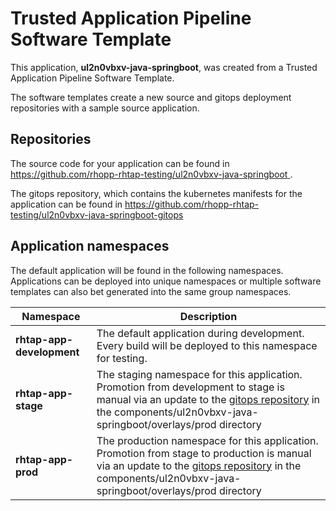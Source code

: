 # Trusted Application Pipeline Software Template

This application, **ul2n0vbxv-java-springboot**, was created from a Trusted Application Pipeline Software Template.

The software templates create a new source and gitops deployment repositories with a sample source application. 

## Repositories

The source code for your application can be found in [https://github.com/rhopp-rhtap-testing/ul2n0vbxv-java-springboot ](https://github.com/rhopp-rhtap-testing/ul2n0vbxv-java-springboot ).
 
The gitops repository, which contains the kubernetes manifests for the application can be found in 
[https://github.com/rhopp-rhtap-testing/ul2n0vbxv-java-springboot-gitops ](https://github.com/rhopp-rhtap-testing/ul2n0vbxv-java-springboot-gitops ) 

## Application namespaces 

The default application will be found in the following namespaces. Applications can be deployed into unique namespaces or multiple software templates can also bet generated into the same group namespaces.  

|  Namespace   |  Description   |  
| -------- | -------- |   
| **rhtap-app-development** | The default application during development. Every build will be deployed to this namespace for testing. | 
| **rhtap-app-stage** | The staging namespace for this application. Promotion from development to stage is manual via an update to the [gitops repository](https://github.com/rhopp-rhtap-testing/ul2n0vbxv-java-springboot-gitops ) in the components/ul2n0vbxv-java-springboot/overlays/prod directory |  
| **rhtap-app-prod** | The production namespace for this application. Promotion from stage to production is manual via an update to the [gitops repository](https://github.com/rhopp-rhtap-testing/ul2n0vbxv-java-springboot-gitops ) in the components/ul2n0vbxv-java-springboot/overlays/prod directory | 